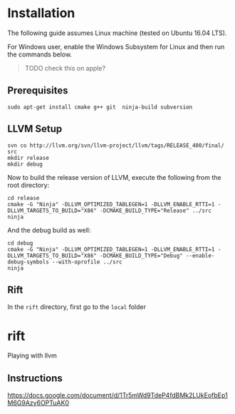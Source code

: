 # Installation

The following guide assumes Linux machine (tested on Ubuntu 16.04 LTS). 

For Windows user, enable the Windows Subsystem for Linux and then run the commands below. 

> TODO check this on apple? 

## Prerequisites

    sudo apt-get install cmake g++ git  ninja-build subversion

## LLVM Setup

    svn co http://llvm.org/svn/llvm-project/llvm/tags/RELEASE_400/final/ src
    mkdir release
    mkdir debug

Now to build the release version of LLVM, execute the following from the root directory:

    cd release
    cmake -G "Ninja" -DLLVM_OPTIMIZED_TABLEGEN=1 -DLLVM_ENABLE_RTTI=1 -DLLVM_TARGETS_TO_BUILD="X86" -DCMAKE_BUILD_TYPE="Release" ../src
    ninja

And the debug build as well:

    cd debug
    cmake -G "Ninja" -DLLVM_OPTIMIZED_TABLEGEN=1 -DLLVM_ENABLE_RTTI=1 -DLLVM_TARGETS_TO_BUILD="X86" -DCMAKE_BUILD_TYPE="Debug" --enable-debug-symbols --with-oprofile ../src
    ninja

## Rift

In the `rift` directory, first go to the `local` folder









# rift
Playing with llvm

## Instructions

https://docs.google.com/document/d/1Tr5mWd9TdeP4fdBMk2LUkEofbEp1M6G9Azy6OPTuAK0
